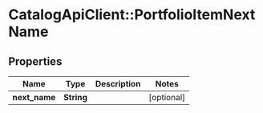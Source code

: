 # CatalogApiClient::PortfolioItemNextName

## Properties
Name | Type | Description | Notes
------------ | ------------- | ------------- | -------------
**next_name** | **String** |  | [optional] 


